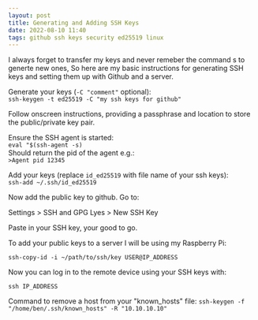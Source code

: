 ```yaml
---
layout: post
title: Generating and Adding SSH Keys
date: 2022-08-10 11:40
tags: github ssh keys security ed25519 linux
---
```


I always forget to transfer my keys and never remeber the command s to generte new ones, So here are my basic instructions for generating SSH keys and setting them up with Github and a server.
<!--more-->  
Generate your keys (`-C "comment"` optional):  
`ssh-keygen -t ed25519 -C "my ssh keys for github"`  
  
Follow onscreen instructions, providing a passphrase and location to store the public/private key pair.  
    
Ensure the SSH agent is started:    
`eval "$(ssh-agent -s)`  
Should return the pid of the agent e.g.:  
`>Agent pid 12345`  
 
Add your keys (replace `id_ed25519` with file name of your ssh keys):  
`ssh-add ~/.ssh/id_ed25519`  
  
Now add the public key to github. Go to:  
  
Settings > SSH and GPG Lyes > New SSH Key  
  
Paste in your SSH key, your good to go.
  
To add your public keys to a server I will be using my Raspberry Pi:  
  
`ssh-copy-id -i ~/path/to/ssh/key USER@IP_ADDRESS`  
  
Now you can log in to the remote device using your SSH keys with:  
  
`ssh IP_ADDRESS`

Command to remove a host from your "known_hosts" file:
`ssh-keygen -f "/home/ben/.ssh/known_hosts" -R "10.10.10.10"`



